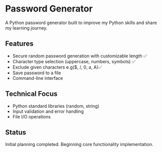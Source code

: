 # Password Generator

A Python password generator built to improve my Python skills and share my learning journey.

## Features
- Secure random password generation with customizable length ✅
- Character type selection (uppercase, numbers, symbols) ✅
- Exclude given characters e.g($, /, 0, a, A)✅
- Save password to a file
- Command-line interface

## Technical Focus
- Python standard libraries (random, string)
- Input validation and error handling
- File I/O operations

## Status
Initial planning completed. Beginning core functionality implementation.